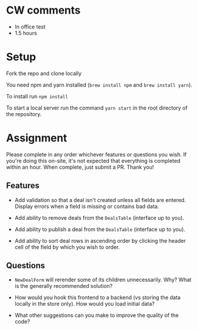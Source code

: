 # CW comments

- In office test
- 1.5 hours

# Setup

Fork the repo and clone locally

You need npm and yarn installed (`brew install npm` and `brew install yarn`).

To install run `npm install`

To start a local server run the command `yarn start` in the root directory of the repository.

# Assignment

Please complete in any order whichever features or questions you wish. If you're doing this on-site, it's not expected that everything is completed within an hour.  When complete, just submit a PR.  Thank you!

## Features

* Add validation so that a deal isn't created unless all fields are entered.  Display errors when a field is missing or contains bad data.

* Add ability to remove deals from the `DealsTable` (interface up to you).

* Add ability to publish a deal from the `DealsTable` (interface up to you).

* Add ability to sort deal rows in ascending order by clicking the header cell of the field by which you wish to order.

## Questions

* `NewDealForm` will rerender some of its children unnecessarily.  Why? What is the generally recommended solution?

* How would you hook this frontend to a backend (vs storing the data locally in the store only).  How would you load initial data?

* What other suggestions can you make to improve the quality of the code?

